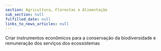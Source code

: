 ```yaml
---
section: Agricultura, Florestas e Alimentação
sub_section: null
fulfilled_date: null
links_to_news_articles: null
---
```


Criar instrumentos econômicos para a conservação da biodiversidade e remuneração dos serviços dos ecossistemas